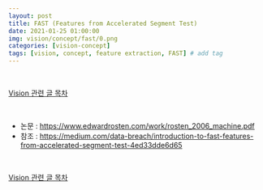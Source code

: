 ```yaml
---
layout: post
title: FAST (Features from Accelerated Segment Test)
date: 2021-01-25 01:00:00
img: vision/concept/fast/0.png
categories: [vision-concept] 
tags: [vision, concept, feature extraction, FAST] # add tag
---
```


<br>

[Vision 관련 글 목차](https://gaussian37.github.io/vision-concept-table/)

<br>

- 논문 : https://www.edwardrosten.com/work/rosten_2006_machine.pdf
- 참조 : https://medium.com/data-breach/introduction-to-fast-features-from-accelerated-segment-test-4ed33dde6d65


<br>

[Vision 관련 글 목차](https://gaussian37.github.io/vision-concept-table/)

<br>
